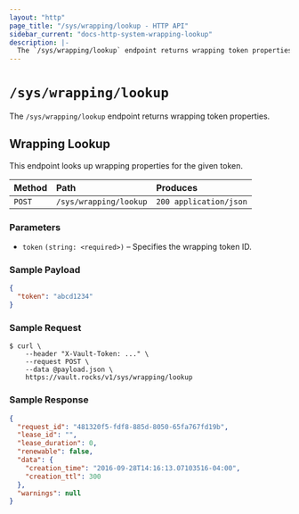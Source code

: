 ```yaml
---
layout: "http"
page_title: "/sys/wrapping/lookup - HTTP API"
sidebar_current: "docs-http-system-wrapping-lookup"
description: |-
  The `/sys/wrapping/lookup` endpoint returns wrapping token properties.
---
```


# `/sys/wrapping/lookup`

The `/sys/wrapping/lookup` endpoint returns wrapping token properties.

## Wrapping Lookup

This endpoint looks up wrapping properties for the given token.

| Method   | Path                         | Produces               |
| :------- | :--------------------------- | :--------------------- |
| `POST`   | `/sys/wrapping/lookup`       | `200 application/json` |

### Parameters

- `token` `(string: <required>)` – Specifies the wrapping token ID.

### Sample Payload

```json
{
  "token": "abcd1234"
}
```

### Sample Request

```
$ curl \
    --header "X-Vault-Token: ..." \
    --request POST \
    --data @payload.json \
    https://vault.rocks/v1/sys/wrapping/lookup
```

### Sample Response

```json
{
  "request_id": "481320f5-fdf8-885d-8050-65fa767fd19b",
  "lease_id": "",
  "lease_duration": 0,
  "renewable": false,
  "data": {
    "creation_time": "2016-09-28T14:16:13.07103516-04:00",
    "creation_ttl": 300
  },
  "warnings": null
}
```
